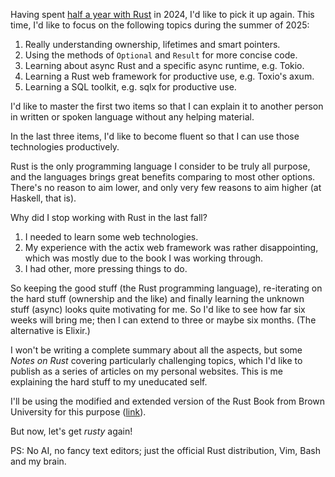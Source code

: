 Having spent [half a year with Rust](https://github.com/patrickbucher/learning-rust) in 2024, I'd like to pick it up again. This time, I'd like to focus on the following topics during the summer of 2025:

1. Really understanding ownership, lifetimes and smart pointers.
2. Using the methods of `Optional` and `Result` for more concise code.
3. Learning about async Rust and a specific async runtime, e.g. Tokio.
4. Learning a Rust web framework for productive use, e.g. Toxio's axum.
5. Learning a SQL toolkit, e.g. sqlx for productive use.

I'd like to master the first two items so that I can explain it to another person in written or spoken language without any helping material.

In the last three items, I'd like to become fluent so that I can use those technologies productively.

Rust is the only programming language I consider to be truly all purpose, and the languages brings great benefits comparing to most other options. There's no reason to aim lower, and only very few reasons to aim higher (at Haskell, that is).

Why did I stop working with Rust in the last fall?

1) I needed to learn some web technologies.
2) My experience with the actix web framework was rather disappointing, which was mostly due to the book I was working through.
3) I had other, more pressing things to do.

So keeping the good stuff (the Rust programming language), re-iterating on the hard stuff (ownership and the like) and finally learning the unknown stuff (async) looks quite motivating for me. So I'd like to see how far six weeks will bring me; then I can extend to three or maybe six months. (The alternative is Elixir.)

I won't be writing a complete summary about all the aspects, but some _Notes on Rust_ covering particularly challenging topics, which I'd like to publish as a series of articles on my personal websites. This is me explaining the hard stuff to my uneducated self.

I'll be using the modified and extended version of the Rust Book from Brown University for this purpose ([link](https://rust-book.cs.brown.edu/)).

But now, let's get _rusty_ again!

PS: No AI, no fancy text editors; just the official Rust distribution, Vim, Bash and my brain.

